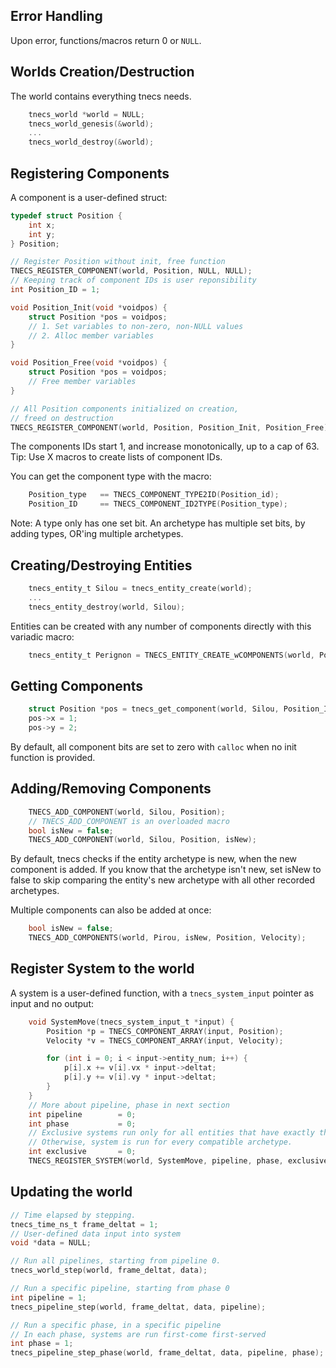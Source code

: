
## Error Handling
Upon error, functions/macros return 0 or ```NULL```.

## Worlds Creation/Destruction
The world contains everything tnecs needs.
```c
    tnecs_world *world = NULL;
    tnecs_world_genesis(&world);
    ...
    tnecs_world_destroy(&world);
   ```

## Registering Components
A component is a user-defined struct:
```c
typedef struct Position {
    int x;
    int y;
} Position;

// Register Position without init, free function
TNECS_REGISTER_COMPONENT(world, Position, NULL, NULL);
// Keeping track of component IDs is user reponsibility
int Position_ID = 1;

void Position_Init(void *voidpos) {
    struct Position *pos = voidpos;
    // 1. Set variables to non-zero, non-NULL values
    // 2. Alloc member variables
}

void Position_Free(void *voidpos) {
    struct Position *pos = voidpos;
    // Free member variables
}

// All Position components initialized on creation,
// freed on destruction
TNECS_REGISTER_COMPONENT(world, Position, Position_Init, Position_Free);

```
The components IDs start 1, and increase monotonically, up to a cap of 63.
Tip: Use X macros to create lists of component IDs.

You can get the component type with the macro:
```c
    Position_type   == TNECS_COMPONENT_TYPE2ID(Position_id);
    Position_ID     == TNECS_COMPONENT_ID2TYPE(Position_type);
```
Note: A type only has one set bit. An archetype has multiple set bits, by adding types, OR'ing multiple archetypes.

## Creating/Destroying Entities
```c
    tnecs_entity_t Silou = tnecs_entity_create(world);
    ...
    tnecs_entity_destroy(world, Silou);
```
Entities can be created with any number of components directly with this variadic macro: 
```c
    tnecs_entity_t Perignon = TNECS_ENTITY_CREATE_wCOMPONENTS(world, Position_ID, Unit_ID);
```

## Getting Components
```c
    struct Position *pos = tnecs_get_component(world, Silou, Position_ID);
    pos->x = 1;
    pos->y = 2;
```
By default, all component bits are set to zero with ```calloc``` when no init function is provided.

## Adding/Removing Components
```c 
    TNECS_ADD_COMPONENT(world, Silou, Position);
    // TNECS_ADD_COMPONENT is an overloaded macro
    bool isNew = false;
    TNECS_ADD_COMPONENT(world, Silou, Position, isNew);
```
By default, tnecs checks if the entity archetype is new, when the new component is added.
If you know that the archetype isn't new, set isNew to false to skip comparing the entity's new archetype with all other recorded archetypes.

Multiple components can also be added at once:
```c
    bool isNew = false;
    TNECS_ADD_COMPONENTS(world, Pirou, isNew, Position, Velocity);
```

## Register System to the world
A system is a user-defined function, with a ```tnecs_system_input``` pointer as input and no output:
```c
    void SystemMove(tnecs_system_input_t *input) {
        Position *p = TNECS_COMPONENT_ARRAY(input, Position);
        Velocity *v = TNECS_COMPONENT_ARRAY(input, Velocity);

        for (int i = 0; i < input->entity_num; i++) {
            p[i].x += v[i].vx * input->deltat;
            p[i].y += v[i].vy * input->deltat;
        }
    }
    // More about pipeline, phase in next section
    int pipeline        = 0;
    int phase           = 0;
    // Exclusive systems run only for all entities that have exactly the system's archetype.
    // Otherwise, system is run for every compatible archetype.
    int exclusive       = 0;
    TNECS_REGISTER_SYSTEM(world, SystemMove, pipeline, phase, exclusive, Position, Unit); 
```

## Updating the world
```c
// Time elapsed by stepping.
tnecs_time_ns_t frame_deltat = 1;
// User-defined data input into system
void *data = NULL; 

// Run all pipelines, starting from pipeline 0.
tnecs_world_step(world, frame_deltat, data);

// Run a specific pipeline, starting from phase 0
int pipeline = 1;
tnecs_pipeline_step(world, frame_deltat, data, pipeline);

// Run a specific phase, in a specific pipeline
// In each phase, systems are run first-come first-served 
int phase = 1;
tnecs_pipeline_step_phase(world, frame_deltat, data, pipeline, phase);

```
